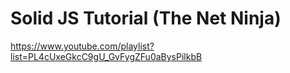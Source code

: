 # Solid JS Tutorial (The Net Ninja)

https://www.youtube.com/playlist?list=PL4cUxeGkcC9gU_GvFygZFu0aBysPilkbB
